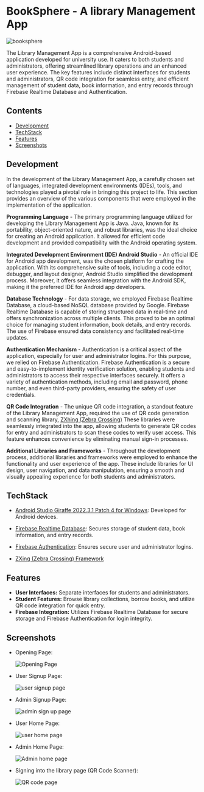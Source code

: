 
# BookSphere - A library Management App

  ![booksphere](https://github.com/Progpr/BookSphere-Library-Management-System/assets/95381092/62b65334-49fa-4c27-ab84-615060cdc1b6)


The Library Management App is a comprehensive Android-based application developed for university use. It caters to both students and administrators, offering streamlined library operations and an enhanced user experience. The key features include distinct interfaces for students and administrators, QR code integration for seamless entry, and efficient management of student data, book information, and entry records through Firebase Realtime Database and Authentication.
## Contents

+ [Development](#Development)
+ [TechStack](#TechStack)
+ [Features](#Features)
+ [Screenshots](#Screenshots)
## Development

In the development of the Library Management App, a carefully chosen set of languages, integrated development environments (IDEs), tools, and technologies played a pivotal role in bringing this 
project to life. This section provides an overview of the various components that were employed in 
the implementation of the application. 

**Programming Language** - The primary programming language utilized for developing the Library Management App is Java. Java, known for its portability, object-oriented nature, and robust libraries, was the ideal choice for creating an Android application. It allowed for efficient code 
development and provided compatibility with the Android operating system.

**Integrated Development Environment (IDE) Android Studio** - An official IDE for Android app development, was the chosen platform for crafting the application. With its comprehensive suite of tools, including a code editor, debugger, and layout designer, Android Studio simplified the development process. Moreover, it offers seamless integration with the Android SDK, making it the preferred IDE for Android app developers.

**Database Technology** - For data storage, we employed Firebase Realtime Database, a cloud-based NoSQL database provided by Google. Firebase Realtime Database is capable of storing structured data in real-time and offers synchronization across multiple clients. This proved to be an optimal choice for managing student information, book details, and entry records. The use of Firebase ensured data consistency and facilitated real-time updates.

**Authentication Mechanism** - Authentication is a critical aspect of the application, especially for 
user and administrator logins. For this purpose, we relied on Firebase Authentication. Firebase Authentication is a secure and easy-to-implement identity verification solution, enabling students 
and administrators to access their respective interfaces securely. It offers a variety of authentication methods, including email and password, phone number, and even third-party providers, ensuring the safety of user credentials.

**QR Code Integration** - The unique QR code integration, a standout feature of the Library Management App, required the use of QR code generation and scanning library, [ZXhing (Zebra Crossing)](https://www.geeksforgeeks.org/how-to-read-qr-code-using-zxing-library-in-android/) These libraries were seamlessly integrated into the app, allowing students to generate 
QR codes for entry and administrators to scan these codes to verify user access. This feature 
enhances convenience by eliminating manual sign-in processes.

**Additional Libraries and Frameworks** - Throughout the development process, additional libraries and frameworks were employed to enhance the functionality and user experience of the app. These include libraries for UI design, user navigation, and data manipulation, ensuring a smooth and visually appealing experience for both students and administrators.


## TechStack

+ [Android Studio Giraffe 2022.3.1 Patch 4 for Windows](https://developer.android.com/studio/): Developed for Android devices.

+ [Firebase Realtime Database](https://console.firebase.google.com/u/0/project/library-management-4c3e8/database/library-management-4c3e8-default-rtdb/data/~2F?fb_utm_source=studio): Secures storage of student data, book information, and entry records.
+ [Firebase Authentication](#https://firebase.google.com/docs/auth/): Ensures secure user and administrator logins.

+ [ZXing (Zebra Crossing) Framework](https://www.geeksforgeeks.org/how-to-read-qr-code-using-zxing-library-in-android/)
## Features
- **User Interfaces:** Separate interfaces for students and administrators.
- **Student Features:** Browse library collections, borrow books, and utilize QR code integration for quick entry.
- **Firebase Integration:** Utilizes Firebase Realtime Database for secure storage and Firebase Authentication for login integrity.

## Screenshots

+ Opening Page:
  
   ![Opening Page](https://github.com/Progpr/BookSphere-Library-Management-System/assets/95381092/45525b34-c174-477b-8616-bc7c60bb7a4a)



+ User Signup Page:
  
  ![user signup page](https://github.com/Progpr/BookSphere-Library-Management-System/assets/95381092/e92e208d-9c76-4c27-b31f-19ed0f929b88)



+ Admin Signup Page:
  
  ![admin sign up page](https://github.com/Progpr/BookSphere-Library-Management-System/assets/95381092/94ae38eb-14d9-42c3-abd0-bcb856a07d59)



+ User Home Page:
  
  ![user home page](https://github.com/Progpr/BookSphere-Library-Management-System/assets/95381092/c7c394c8-03cf-493b-b253-e6446a3cd52c)



+ Admin Home Page:
  
  ![Admin home page](https://github.com/Progpr/BookSphere-Library-Management-System/assets/95381092/e8f47527-5188-44fb-b97d-b82861a6cad2)



+ Signing into the library page (QR Code Scanner):
  
  ![QR code page](https://github.com/Progpr/BookSphere-Library-Management-System/assets/95381092/2d56b9f7-3a96-4cda-87eb-0977ee878030)

